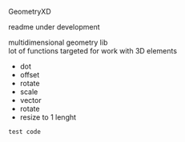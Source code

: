 GeometryXD

readme under development

multidimensional geometry lib
<br>lot of functions targeted for work with 3D elements

- dot
 - offset
 - rotate
 - scale
- vector
 - rotate
 - resize to 1 lenght

 <code>test code</code>
